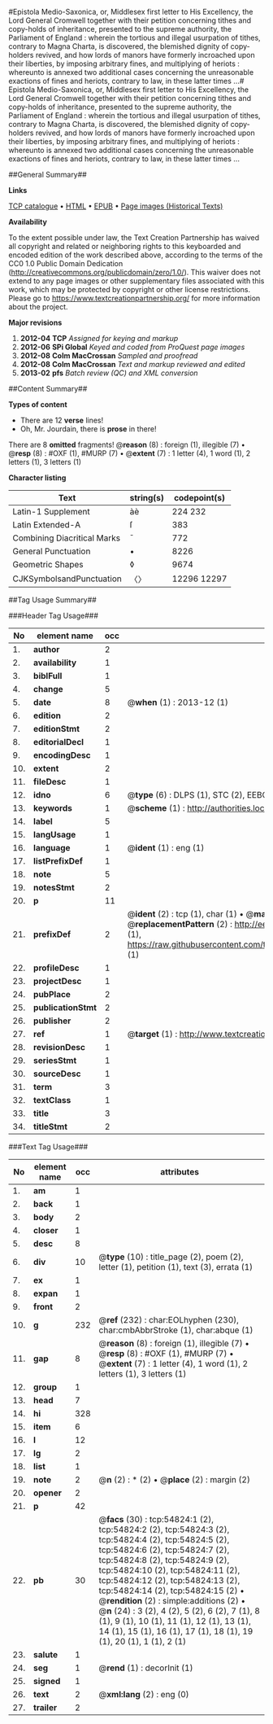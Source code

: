 #Epistola Medio-Saxonica, or, Middlesex first letter to His Excellency, the Lord General Cromwell together with their petition concerning tithes and copy-holds of inheritance, presented to the supreme authority, the Parliament of England : wherein the tortious and illegal usurpation of tithes, contrary to Magna Charta, is discovered, the blemished dignity of copy-holders revived, and how lords of manors have formerly incroached upon their liberties, by imposing arbitrary fines, and multiplying of heriots : whereunto is annexed two additional cases concerning the unreasonable exactions of fines and heriots, contrary to law, in these latter times ...#
Epistola Medio-Saxonica, or, Middlesex first letter to His Excellency, the Lord General Cromwell together with their petition concerning tithes and copy-holds of inheritance, presented to the supreme authority, the Parliament of England : wherein the tortious and illegal usurpation of tithes, contrary to Magna Charta, is discovered, the blemished dignity of copy-holders revived, and how lords of manors have formerly incroached upon their liberties, by imposing arbitrary fines, and multiplying of heriots : whereunto is annexed two additional cases concerning the unreasonable exactions of fines and heriots, contrary to law, in these latter times ...

##General Summary##

**Links**

[TCP catalogue](http://www.ota.ox.ac.uk/tcp/)  • 
[HTML](http://tei.it.ox.ac.uk/tcp/Texts-HTML/free/A38/A38520.html)  • 
[EPUB](http://tei.it.ox.ac.uk/tcp/Texts-EPUB/free/A38/A38520.epub) • 
[Page images (Historical Texts)](https://historicaltexts.jisc.ac.uk/eebo-12138585e)

**Availability**

To the extent possible under law, the Text Creation Partnership has waived all copyright and related or neighboring rights to this keyboarded and encoded edition of the work described above, according to the terms of the CC0 1.0 Public Domain Dedication (http://creativecommons.org/publicdomain/zero/1.0/). This waiver does not extend to any page images or other supplementary files associated with this work, which may be protected by copyright or other license restrictions. Please go to https://www.textcreationpartnership.org/ for more information about the project.

**Major revisions**

1. __2012-04__ __TCP__ *Assigned for keying and markup*
1. __2012-06__ __SPi Global__ *Keyed and coded from ProQuest page images*
1. __2012-08__ __Colm MacCrossan__ *Sampled and proofread*
1. __2012-08__ __Colm MacCrossan__ *Text and markup reviewed and edited*
1. __2013-02__ __pfs__ *Batch review (QC) and XML conversion*

##Content Summary##

**Types of content**

  * There are 12 **verse** lines!
  * Oh, Mr. Jourdain, there is **prose** in there!

There are 8 **omitted** fragments! 
 @__reason__ (8) : foreign (1), illegible (7)  •  @__resp__ (8) : #OXF (1), #MURP (7)  •  @__extent__ (7) : 1 letter (4), 1 word (1), 2 letters (1), 3 letters (1)

**Character listing**


|Text|string(s)|codepoint(s)|
|---|---|---|
|Latin-1 Supplement|àè|224 232|
|Latin Extended-A|ſ|383|
|Combining             Diacritical Marks|̄|772|
|General Punctuation|•|8226|
|Geometric Shapes|◊|9674|
|CJKSymbolsandPunctuation|〈〉|12296 12297|

##Tag Usage Summary##

###Header Tag Usage###

|No|element name|occ|attributes|
|---|---|---|---|
|1.|__author__|2||
|2.|__availability__|1||
|3.|__biblFull__|1||
|4.|__change__|5||
|5.|__date__|8| @__when__ (1) : 2013-12 (1)|
|6.|__edition__|2||
|7.|__editionStmt__|2||
|8.|__editorialDecl__|1||
|9.|__encodingDesc__|1||
|10.|__extent__|2||
|11.|__fileDesc__|1||
|12.|__idno__|6| @__type__ (6) : DLPS (1), STC (2), EEBO-CITATION (1), OCLC (1), VID (1)|
|13.|__keywords__|1| @__scheme__ (1) : http://authorities.loc.gov/ (1)|
|14.|__label__|5||
|15.|__langUsage__|1||
|16.|__language__|1| @__ident__ (1) : eng (1)|
|17.|__listPrefixDef__|1||
|18.|__note__|5||
|19.|__notesStmt__|2||
|20.|__p__|11||
|21.|__prefixDef__|2| @__ident__ (2) : tcp (1), char (1)  •  @__matchPattern__ (2) : ([0-9\-]+):([0-9IVX]+) (1), (.+) (1)  •  @__replacementPattern__ (2) : http://eebo.chadwyck.com/downloadtiff?vid=$1&page=$2 (1), https://raw.githubusercontent.com/textcreationpartnership/Texts/master/tcpchars.xml#$1 (1)|
|22.|__profileDesc__|1||
|23.|__projectDesc__|1||
|24.|__pubPlace__|2||
|25.|__publicationStmt__|2||
|26.|__publisher__|2||
|27.|__ref__|1| @__target__ (1) : http://www.textcreationpartnership.org/docs/. (1)|
|28.|__revisionDesc__|1||
|29.|__seriesStmt__|1||
|30.|__sourceDesc__|1||
|31.|__term__|3||
|32.|__textClass__|1||
|33.|__title__|3||
|34.|__titleStmt__|2||


###Text Tag Usage###

|No|element name|occ|attributes|
|---|---|---|---|
|1.|__am__|1||
|2.|__back__|1||
|3.|__body__|2||
|4.|__closer__|1||
|5.|__desc__|8||
|6.|__div__|10| @__type__ (10) : title_page (2), poem (2), letter (1), petition (1), text (3), errata (1)|
|7.|__ex__|1||
|8.|__expan__|1||
|9.|__front__|2||
|10.|__g__|232| @__ref__ (232) : char:EOLhyphen (230), char:cmbAbbrStroke (1), char:abque (1)|
|11.|__gap__|8| @__reason__ (8) : foreign (1), illegible (7)  •  @__resp__ (8) : #OXF (1), #MURP (7)  •  @__extent__ (7) : 1 letter (4), 1 word (1), 2 letters (1), 3 letters (1)|
|12.|__group__|1||
|13.|__head__|7||
|14.|__hi__|328||
|15.|__item__|6||
|16.|__l__|12||
|17.|__lg__|2||
|18.|__list__|1||
|19.|__note__|2| @__n__ (2) : * (2)  •  @__place__ (2) : margin (2)|
|20.|__opener__|2||
|21.|__p__|42||
|22.|__pb__|30| @__facs__ (30) : tcp:54824:1 (2), tcp:54824:2 (2), tcp:54824:3 (2), tcp:54824:4 (2), tcp:54824:5 (2), tcp:54824:6 (2), tcp:54824:7 (2), tcp:54824:8 (2), tcp:54824:9 (2), tcp:54824:10 (2), tcp:54824:11 (2), tcp:54824:12 (2), tcp:54824:13 (2), tcp:54824:14 (2), tcp:54824:15 (2)  •  @__rendition__ (2) : simple:additions (2)  •  @__n__ (24) : 3 (2), 4 (2), 5 (2), 6 (2), 7 (1), 8 (1), 9 (1), 10 (1), 11 (1), 12 (1), 13 (1), 14 (1), 15 (1), 16 (1), 17 (1), 18 (1), 19 (1), 20 (1), 1 (1), 2 (1)|
|23.|__salute__|1||
|24.|__seg__|1| @__rend__ (1) : decorInit (1)|
|25.|__signed__|1||
|26.|__text__|2| @__xml:lang__ (2) : eng (0)|
|27.|__trailer__|2||
